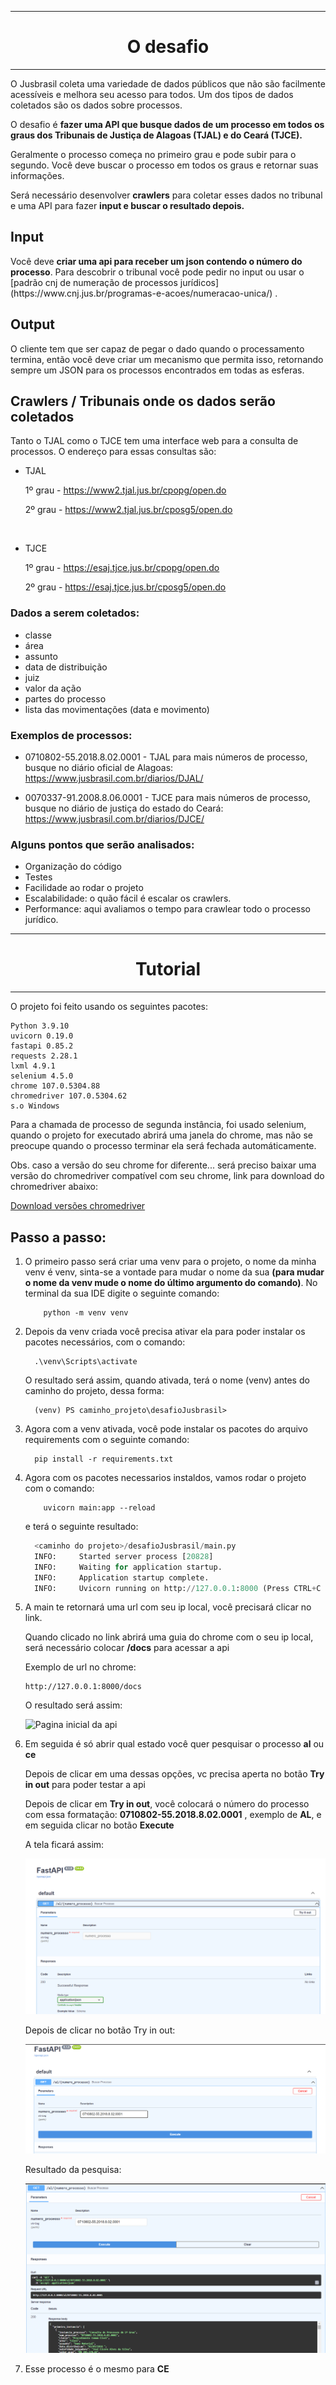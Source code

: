 <hr/>
<h1 align="center"> O desafio </h1>
<hr/>
<p> O Jusbrasil coleta uma variedade de dados públicos que não são facilmente acessíveis e melhora seu acesso para todos. 
Um dos tipos de dados coletados são os dados sobre processos. </p>

<p> O desafio é <b>fazer uma API que busque dados de um processo em todos os graus dos Tribunais de Justiça de Alagoas (TJAL) e do Ceará (TJCE).</b> 
<p> Geralmente o processo começa no primeiro grau e pode subir para o segundo. Você deve buscar o processo em todos os graus e retornar suas informações.</p>

<p> Será necessário desenvolver <b>crawlers</b> para coletar esses dados no tribunal e uma API para fazer <b> input e buscar o resultado depois.</b>

<h2> Input </h2>
<p> Você deve <b>criar uma api para receber um json contendo o número do processo</b>. Para descobrir o tribunal você pode pedir no input ou usar o [padrão cnj de numeração de processos jurídicos](https://www.cnj.jus.br/programas-e-acoes/numeracao-unica/) .

<h2> Output </h2>
<p> O cliente tem que ser capaz de pegar o dado quando o processamento termina, então você deve criar um mecanismo que permita isso, retornando sempre um JSON para os processos encontrados em todas as esferas.</p>

<h2> Crawlers / Tribunais onde os dados serão coletados </h2>
<p> Tanto o TJAL como o TJCE tem uma interface web para a consulta de processos. O endereço para essas consultas são:</p>

- TJAL 

    1º grau - https://www2.tjal.jus.br/cpopg/open.do

    2º grau - https://www2.tjal.jus.br/cposg5/open.do

<br/>

- TJCE

    1º grau - https://esaj.tjce.jus.br/cpopg/open.do

    2º grau - https://esaj.tjce.jus.br/cposg5/open.do

<h3> Dados a serem coletados: </h3>

- classe
- área
- assunto
- data de distribuição
- juiz
- valor da ação
- partes do processo
- lista das movimentações (data e movimento)

<h3> Exemplos de processos: </h3>

- 0710802-55.2018.8.02.0001 - TJAL
para mais números de processo, busque no diário oficial de Alagoas: https://www.jusbrasil.com.br/diarios/DJAL/

- 0070337-91.2008.8.06.0001 - TJCE
para mais números de processo, busque no diário de justiça do estado do Ceará: https://www.jusbrasil.com.br/diarios/DJCE/

<h3> Alguns pontos que serão analisados:</h3>

- Organização do código
- Testes
- Facilidade ao rodar o projeto
- Escalabilidade: o quão fácil é escalar os crawlers.
- Performance: aqui avaliamos o tempo para crawlear todo o processo jurídico.

<hr/>
<h1 align="center"> Tutorial </h1>
<hr/>
<p> O projeto foi feito usando os seguintes pacotes:</p>

~~~shell
Python 3.9.10
uvicorn 0.19.0
fastapi 0.85.2
requests 2.28.1
lxml 4.9.1
selenium 4.5.0
chrome 107.0.5304.88
chromedriver 107.0.5304.62
s.o Windows
~~~

<p> Para a chamada de processo de segunda instância, foi usado selenium, quando o projeto for executado abrirá uma
janela do chrome, mas não se preocupe quando o processo terminar ela será fechada automáticamente.</p>
<p>Obs. caso a versão do seu chrome for diferente... será preciso baixar uma versão do chromedriver compatível com seu
chrome, link para download do chromedriver abaixo:</p>

[Download versões chromedriver](https://chromedriver.chromium.org/downloads)

<h2>Passo a passo:</h2>

  1. O primeiro passo será criar uma venv para o projeto, o nome da minha venv é venv, sinta-se a vontade para mudar o nome
     da sua <b>(para mudar o nome da venv mude o nome do último argumento do comando)</b>. No terminal da sua IDE
     digite o seguinte comando:

        ~~~shell
            python -m venv venv
        ~~~

  2. Depois da venv criada você precisa ativar ela para poder instalar os pacotes necessários, com o comando:

        ~~~shell
          .\venv\Scripts\activate
        ~~~
     O resultado será assim, quando ativada, terá o nome (venv) antes do caminho do projeto, dessa forma:

        ~~~shell
          (venv) PS caminho_projeto\desafioJusbrasil> 
        ~~~
  3. Agora com a venv ativada, você pode instalar os pacotes do arquivo requirements com o seguinte comando:

        ~~~shell
          pip install -r requirements.txt
        ~~~
  4. Agora com os pacotes necessarios instaldos, vamos rodar o projeto com o comando:

        ~~~shell
            uvicorn main:app --reload  
        ~~~
     
        <p>e terá o seguinte resultado:</p>

        ~~~python
          <caminho do projeto>/desafioJusbrasil/main.py
          INFO:     Started server process [20828]
          INFO:     Waiting for application startup.
          INFO:     Application startup complete.
          INFO:     Uvicorn running on http://127.0.0.1:8000 (Press CTRL+C to quit)
      
        ~~~

  5. A main te retornará uma url com seu ip local, você precisará clicar no link.
    <p>Quando clicado no link abrirá uma guia do chrome com o seu ip local, será necessário colocar <b>/docs</b> 
       para acessar a api</p>
    <p>Exemplo de url no chrome: </p>

        ~~~url
        http://127.0.0.1:8000/docs
        ~~~
  
        <p> O resultado será assim: </p>
    
        ![Pagina inicial da api](pagina_inicial_api.png)

  6. Em seguida é só abrir qual estado você quer pesquisar o processo <b>al</b> ou <b>ce</b> </p>
    <p>Depois de clicar em uma dessas opções, vc precisa aperta no botão <b>Try in out</b> para poder testar a api</p>
    <p>Depois de clicar em <b>Try in out</b>, você colocará o número do processo com essa formatação: <b>0710802-55.2018.8.02.0001</b> 
       , exemplo de <b>AL</b>, e em seguida clicar no botão <b>Execute</b> </p>
        
        <p>A tela ficará assim:</p>
     
        ![Tela do esatdo](imagens_documentacao/tela_botao_try.png)
        
        <p>Depois de clicar no botão Try in out:</p>
     
        ![Pesquisar processo](/imagens_documentacao/pesquisar_numero_processo.png)
        
        <p>Resultado da pesquisa:</p>
     
        ![Resultado da pesquisa](imagens_documentacao/resultado_pesquisa_processo.png)

  8. Esse processo é o mesmo para <b>CE</b>

